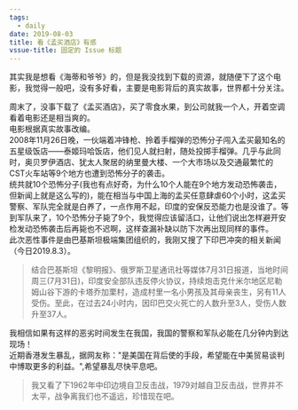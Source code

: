 ```yaml
---
tags:
  - daily
date: 2019-08-03
title: 看《孟买酒店》有感
vssue-title: 固定的 Issue 标题
---
```


其实我是想看《海蒂和爷爷》的，但是我没找到下载的资源，就随便下了这个电影，我觉得一般吧，没有多好看，主要是电影背后的真实故事，世界都十分关注。

<!-- more -->

周末了，没事下载了《孟买酒店》，买了零食水果，到公司就我一个人，开着空调看着电影还是相当爽的。  
电影根据真实故事改编。  
2008年11月26日晚，一伙端着冲锋枪、拎着手榴弹的恐怖分子闯入孟买最知名的五星级饭店——泰姬玛哈饭店，他们见人就扫射，随处投掷手榴弹。几乎与此同时，奥贝罗伊酒店、犹太人聚居的纳里曼大楼、一个大市场以及交通最繁忙的CST火车站等9个地方也遭到恐怖分子的袭击。  
统共就10个恐怖分子(我也有点好奇，为什么10个人能在9个地方发动恐怖袭击，但新闻上就是这么写的)，能在相当与中国上海的孟买任意肆虐60个小时，这孟买警察、军队完全就是白养了，一点作用不起，印度的安保反恐能力也是没谁了。等到军队来了，10个恐怖分子毙了9个，我觉得应该留活口，让他们说出怎样避开安检发动恐怖袭击后再毙也不迟啊，这样查漏补缺以防下次再出现同样的事件。  
此次恶性事件是由巴基斯坦极端集团组织的，我刚又搜了下印巴冲突的相关新闻（今日2019.8.3）。
>结合巴基斯坦《黎明报》、俄罗斯卫星通讯社等媒体7月31日报道，当地时间周三(7月31日)，印度安全部队违反停火协议，持续炮击克什米尔地区尼勒姆山谷下游的卡塔乔加栗村，造成村里一名小男孩及其母亲丧生，另有11人受伤。至此，在过去24小时内，因印巴交火死亡的人数升至3人，受伤人数升至37人。  
  
我相信如果有这样的恶劣时间发生在我国，我国的警察和军队必能在几分钟内到达现场！  
近期香港发生暴乱，据网友称："是美国在背后使的手段，希望能在中美贸易谈判中博取更多的利益。",希望暴乱尽快平息吧。  
>我又看了下1962年中印边境自卫反击战，1979对越自卫反击战，世界并不太平，战争离我们也不遥远，珍惜现在吧。